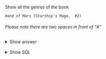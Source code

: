 ﻿Show all the genres of the book 
```
Hand of Mars (Starship's Mage,  #2)
```

###### Please note there are two spaces in front of "#"

<details>
<summary>Show answer</summary>

science-fiction\
fantasy\
space\
space-opera\
magic\
war\
military-fiction\
military-science-fiction\
fiction\
science-fiction-fantasy\
adventure


</details>

<br/>

<details>
<summary>Show SQL</summary>

```sql
SELECT genre
FROM genre g, book_genre bg, book b
WHERE g.id = bg.genre_id AND bg.book_id=b.id
  AND b.title='Hand of Mars (Starship''s Mage,  #2)';
```

</details>


